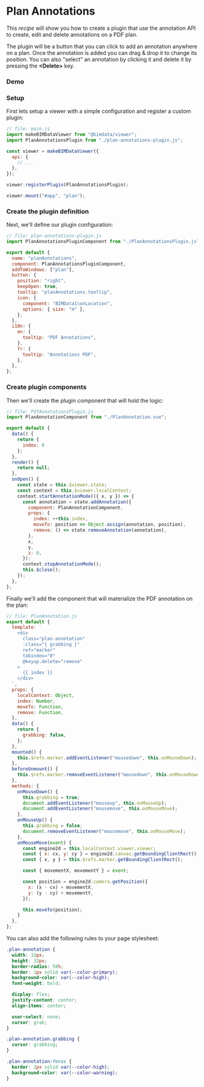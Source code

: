 # Plan Annotations

This *recipe* will show you how to create a plugin that use the annotation API
to create, edit and delete annotations on a PDF plan.

The plugin will be a button that you can click to add an annotation anywhere on a plan.
Once the annotation is added you can drag & drop it to change its position.
You can also "select" an annotation by clicking it and delete it by pressing the **&lt;Delete&gt;** key.

### Demo

<ClientOnly>
  <style>
    .plan-annotation {
      width: 32px;
      height: 32px;
      border-radius: 50%;
      border: 1px solid var(--color-primary);
      background-color: var(--color-high);
      font-weight: bold;
      display: flex;
      justify-content: center;
      align-items: center;
      user-select: none;
      cursor: grab;
    }
    .plan-annotation.grabbing {
      cursor: grabbing;
    }
    .plan-annotation:focus {
      border: 2px solid var(--color-high);
      background-color: var(--color-warning);
    }
  </style>
  <BIMDataViewer config="planAnnotations"/>
</ClientOnly>

### Setup

First lets setup a viewer with a simple configuration and register a custom plugin:

```js
// file: main.js
import makeBIMDataViewer from "@bimdata/viewer";
import PlanAnnotationsPlugin from "./plan-annotations-plugin.js";

const viewer = makeBIMDataViewer({
  api: {
    // ...
  },
});

viewer.registerPlugin(PlanAnnotationsPlugin);

viewer.mount("#app", "plan");
```

### Create the plugin definition

Next, we'll define our plugin configuration:

```js
// file: plan-annotations-plugin.js
import PlanAnnotationsPluginComponent from "./PlanAnnotationsPlugin.js";

export default {
  name: "planAnnotations",
  component: PlanAnnotationsPluginComponent,
  addToWindows: ["plan"],
  button: {
    position: "right",
    keepOpen: true,
    tooltip: "planAnnotations.tooltip",
    icon: {
      component: "BIMDataIconLocation",
      options: { size: "m" },
    },
  },
  i18n: {
    en: {
      tooltip: "PDF Annotations",
    },
    fr: {
      tooltip: "Annotations PDF",
    },
  },
};
```

### Create plugin components

Then we'll create the plugin component that will hold the logic:

```js
// file: PdfAnnotationsPlugin.js
import PlanAnnotationComponent from "./PlanAnnotation.vue";

export default {
  data() {
    return {
      index: 0
    };
  },
  render() {
    return null;
  },
  onOpen() {
    const state = this.$viewer.state;
    const context = this.$viewer.localContext;
    context.startAnnotationMode(({ x, y }) => {
      const annotation = state.addAnnotation({
        component: PlanAnnotationComponent,
        props: {
          index: ++this.index,
          moveTo: position => Object.assign(annotation, position),
          remove: () => state.removeAnnotation(annotation),
        },
        x,
        y,
        z: 0,
      });
      context.stopAnnotationMode();
      this.$close();
    });
  },
};
```

Finally we'll add the component that will materialize the PDF annotation on the plan:

```js
// file: PlanAnnotation.js
export default {
  template: `
    <div
      class="plan-annotation"
      :class="{ grabbing }"
      ref="marker"
      tabindex="0"
      @keyup.delete="remove"
    >
      {{ index }}
    </div>
  `,
  props: {
    localContext: Object,
    index: Number,
    moveTo: Function,
    remove: Function,
  },
  data() {
    return {
      grabbing: false,
    };
  },
  mounted() {
    this.$refs.marker.addEventListener("mousedown", this.onMouseDown);
  },
  beforeUnmount() {
    this.$refs.marker.removeEventListener("mousedown", this.onMouseDown);
  },
  methods: {
    onMouseDown() {
      this.grabbing = true;
      document.addEventListener("mouseup", this.onMouseUp);
      document.addEventListener("mousemove", this.onMouseMove);
    },
    onMouseUp() {
      this.grabbing = false;
      document.removeEventListener("mousemove", this.onMouseMove);
    },
    onMouseMove(event) {
      const engine2d = this.localContext.viewer.viewer;
      const { x: cx, y: cy } = engine2d.canvas.getBoundingClientRect();
      const { x, y } = this.$refs.marker.getBoundingClientRect();

      const { movementX, movementY } = event;

      const position = engine2d.camera.getPosition({
        x: (x - cx) + movementX,
        y: (y - cy) + movementY,
      });

      this.moveTo(position);
    }
  },
};
```

You can also add the following rules to your page stylesheet:

```css
.plan-annotation {
  width: 32px;
  height: 32px;
  border-radius: 50%;
  border: 1px solid var(--color-primary);
  background-color: var(--color-high);
  font-weight: bold;

  display: flex;
  justify-content: center;
  align-items: center;

  user-select: none;
  cursor: grab;
}

.plan-annotation.grabbing {
  cursor: grabbing;
}

.plan-annotation:focus {
  border: 2px solid var(--color-high);
  background-color: var(--color-warning);
}
```
